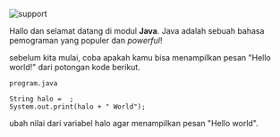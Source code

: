 ![support](https://user-images.githubusercontent.com/30992818/65225126-225fed00-daf7-11e9-9eb7-cd21e6b1cc95.png)

Hallo dan selamat datang di modul **Java**. Java adalah sebuah bahasa pemograman yang populer dan *powerful*!

sebelum kita mulai, coba apakah kamu bisa menampilkan pesan "Hello world!" dari potongan kode berikut.

`program.java`
```
String halo =  ;
System.out.print(halo + " World");
```
ubah nilai dari variabel halo agar menampilkan pesan "Hello world".
